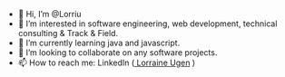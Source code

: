 - 👋 Hi, I’m @Lorriu
- 👀 I’m interested in software engineering, web development, technical consulting & Track & Field.
- 🌱 I’m currently learning java and javascript.
- 💞️ I’m looking to collaborate on any software projects.
- 📫 How to reach me: LinkedIn (<a href="https://www.linkedin.com/in/lorraine-ugen-03b08480/" target=”_blank” > Lorraine Ugen</a> ) 

<!---
Lorriu/Lorriu is a ✨ special ✨ repository because its `README.md` (this file) appears on your GitHub profile.
You can click the Preview link to take a look at your changes.
--->
